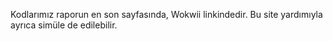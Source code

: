 Kodlarımız raporun en son sayfasında, Wokwii linkindedir. Bu site yardımıyla ayrıca simüle de edilebilir.
